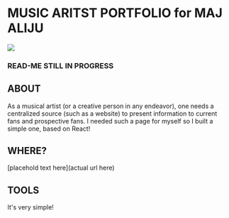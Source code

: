# MUSIC ARITST PORTFOLIO for MAJ ALIJU

<!-- <img src="https://img.shields.io/badge/phase2-project-blue?style=flat-square&logo=react"> -->
<img src="https://img.shields.io/badge/phase2-project-blue?style=flat-square&logo=react">

### READ-ME STILL IN PROGRESS

## **ABOUT**
As a musical artist (or a creative person in any endeavor), one needs a centralized source (such as a website) to present information to current fans and prospective fans. 
I needed such a page for myself so I built a simple one, based on React!

## **WHERE?**
[placehold text here](actual url here)

## **TOOLS**
It's very simple!


